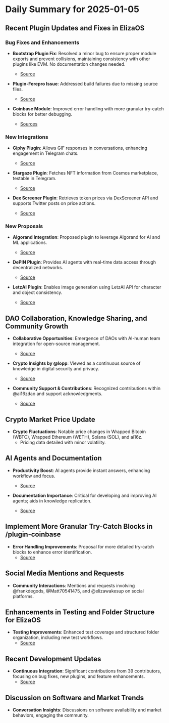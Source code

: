 # Daily Summary for 2025-01-05

## Recent Plugin Updates and Fixes in ElizaOS

### Bug Fixes and Enhancements
- **Bootstrap Plugin Fix**: Resolved a minor bug to ensure proper module exports and prevent collisions, maintaining consistency with other plugins like EVM. No documentation changes needed.
  - [Source](https://github.com/elizaOS/eliza/pull/1836)

- **Plugin-Ferepro Issue**: Addressed build failures due to missing source files.
  - [Source](https://github.com/elizaOS/eliza/issues/1841)

- **Coinbase Module**: Improved error handling with more granular try-catch blocks for better debugging.
  - [Sources](https://github.com/elizaOS/eliza/pull/1855)

### New Integrations
- **Giphy Plugin**: Allows GIF responses in conversations, enhancing engagement in Telegram chats.
  - [Source](https://github.com/elizaOS/eliza/pull/1873)

- **Stargaze Plugin**: Fetches NFT information from Cosmos marketplace, testable in Telegram.
  - [Source](https://github.com/elizaOS/eliza/pull/1861)

- **Dex Screener Plugin**: Retrieves token prices via DexScreener API and supports Twitter posts on price actions.
  - [Source](https://github.com/elizaOS/eliza/pull/1865)

### New Proposals
- **Algorand Integration**: Proposed plugin to leverage Algorand for AI and ML applications.
  - [Source](https://github.com/elizaOS/eliza/issues/1866)

- **DePIN Plugin**: Provides AI agents with real-time data access through decentralized networks.
  - [Source](https://github.com/elizaOS/eliza/pull/1874)

- **LetzAI Plugin**: Enables image generation using LetzAI API for character and object consistency.
  - [Source](https://github.com/elizaOS/eliza/pull/1868)

## DAO Collaboration, Knowledge Sharing, and Community Growth

- **Collaborative Opportunities**: Emergence of DAOs with AI-human team integration for open-source management.
  - [Source](https://twitter.com/dankvr/status/1875953463059947820)

- **Crypto Insights by @lopp**: Viewed as a continuous source of knowledge in digital security and privacy.
  - [Source](https://twitter.com/dankvr/status/1875942440525516923)

- **Community Support & Contributions**: Recognized contributions within @ai16zdao and support acknowledgments.
  - [Source](https://twitter.com/0xwitchy/status/1875826516472586742)

## Crypto Market Price Update

- **Crypto Fluctuations**: Notable price changes in Wrapped Bitcoin (WBTC), Wrapped Ethereum (WETH), Solana (SOL), and ai16z.
  - Pricing data detailed with minor volatility.

## AI Agents and Documentation

- **Productivity Boost**: AI agents provide instant answers, enhancing workflow and focus.
  - [Source](https://twitter.com/ai16zdao/status/1875769060983722118)

- **Documentation Importance**: Critical for developing and improving AI agents; aids in knowledge replication.
  - [Source](https://twitter.com/ai16zdao/status/1875766995179991114)

## Implement More Granular Try-Catch Blocks in /plugin-coinbase

- **Error Handling Improvements**: Proposal for more detailed try-catch blocks to enhance error identification.
  - [Source](https://github.com/elizaOS/eliza/issues/1856)

## Social Media Mentions and Requests

- **Community Interactions**: Mentions and requests involving @frankdegods, @Matt70541475, and @elizawakesup on social platforms.

## Enhancements in Testing and Folder Structure for ElizaOS

- **Testing Improvements**: Enhanced test coverage and structured folder organization, including new test workflows.
  - [Source](https://github.com/elizaOS/eliza/pull/1840)

## Recent Development Updates

- **Continuous Integration**: Significant contributions from 39 contributors, focusing on bug fixes, new plugins, and feature enhancements.
  - [Source](https://github.com/elizaOS/eliza/pull/1875)

## Discussion on Software and Market Trends

- **Conversation Insights**: Discussions on software availability and market behaviors, engaging the community.

